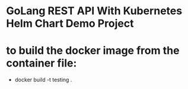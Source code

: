 # GoLang REST API With Kubernetes Helm Chart Demo Project

# to build the docker image from the container file:

- docker build -t testing .